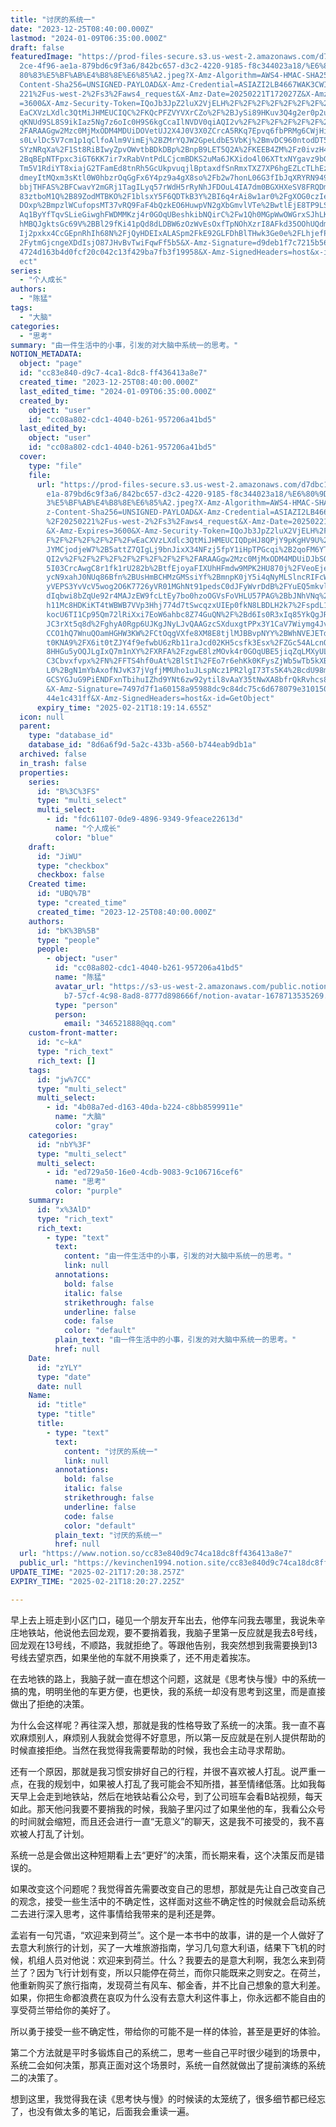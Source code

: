 ```yaml
---
title: "讨厌的系统一"
date: "2023-12-25T08:40:00.000Z"
lastmod: "2024-01-09T06:35:00.000Z"
draft: false
featuredImage: "https://prod-files-secure.s3.us-west-2.amazonaws.com/d7dbc101-8\
  2ce-4f96-ae1a-879bd6c9f3a6/842bc657-d3c2-4220-9185-f8c344023a18/%E6%80%9D%E8%\
  80%83%E5%BF%AB%E4%B8%8E%E6%85%A2.jpeg?X-Amz-Algorithm=AWS4-HMAC-SHA256&X-Amz-\
  Content-Sha256=UNSIGNED-PAYLOAD&X-Amz-Credential=ASIAZI2LB4667WAK3CWI%2F20250\
  221%2Fus-west-2%2Fs3%2Faws4_request&X-Amz-Date=20250221T172027Z&X-Amz-Expires\
  =3600&X-Amz-Security-Token=IQoJb3JpZ2luX2VjELH%2F%2F%2F%2F%2F%2F%2F%2F%2F%2Fw\
  EaCXVzLXdlc3QtMiJHMEUCIQC%2FKQcPFZVYVXrCZo%2F%2BJySi89HKuv3Q4g2er0p2u0772AIgX\
  qKNUd9SL8S9ikIaz5Ng7z6oIc0H9S6kgCcaIlNVDV0qiAQI2v%2F%2F%2F%2F%2F%2F%2F%2F%2F%\
  2FARAAGgw2Mzc0MjMxODM4MDUiDOVetUJ2X4J0V3X0ZCrcA5RKq7Epvq6fbPRMg6CWjHijbU9yH3b\
  s0LvlDc5V7cm1p1qClfoAlm9VimEj%2BZMrYQJW2GpeLdbE5VbKj%2BmvDC960ntodDT5FWmAoPmI\
  SYzNRqXa%2F1St8RiBIwyZpvOWvtbBDkDBp%2BnpB9LET5Q2A%2FKEEB4ZM%2Fz0ivzH4ycdzR33%\
  2BqBEpNTFpxc3iGT6KK7ir7xRabVntPdLCjcmBDKS2uMa6JKXido4l06XTtxNYgavz9bGb%2F9leb\
  Tm5V1RdiYT8xiajG2TFamEd8tnRh5GcUkpvuqjlBptaxdfSnRmxTXZ7XP6hgEZLcTLhEzWe%2Fy7v\
  dmeyItMQxm3sKtl0W0hbzrOqGgFx6Y4pz9a4gX8so%2Fb2w7honL06G3fIbJqXRYRN949gSbF0GUG\
  bbjTHFAS%2BFCwavY2mGRj1TagILyq57rWdH5rRyNhJFDOuL4IA7dm0BGXHXeSV8FRQDmaINMybwz\
  83ztboM1Q%2B89ZodMTBKO%2F1blsxY5F6QDTkB3Y%2BI6q4rAi8w1ar0%2FgXOG0czIeS0LhKaC1\
  DOxp%2BmpzlWCufopsMT37vRQ9FaF4bQzkEO6HuwpVN2gXbGmvlVTe%2BwtlEjE8TP9LSDibF1Tw8\
  Aq1ByYfTqvSLieGiwghFWDMMKzj4r0GOqUBeshkibNQirC%2Fw1Qh0MGpWwOWGrxSJhLK6SWeiE0l\
  hMBQJgktsGc69V%2BBl29fKi41pQd8dLDBW6zOzWvEsOxfTpNOhXzrI8AFkd35OOhUQdmj%2FJwnM\
  Ij2pxkx4CcGEpnRhIh68N%2FjQyHDEIxALASpm2FkE92GLFDhBlTHwk3Ge0e%2FLhjefP5YmwRHv%\
  2FytmGjcngeXDdIsjO87JHvBvTwiFqwFf5b5&X-Amz-Signature=d9deb1f7c7215b5647bcfb4e\
  4724d163b4d0fcf20c042c13f429ba7fb3f19958&X-Amz-SignedHeaders=host&x-id=GetObj\
  ect"
series:
  - "个人成长"
authors:
  - "陈猛"
tags:
  - "大脑"
categories:
  - "思考"
summary: "由一件生活中的小事，引发的对大脑中系统一的思考。"
NOTION_METADATA:
  object: "page"
  id: "cc83e840-d9c7-4ca1-8dc8-ff436413a8e7"
  created_time: "2023-12-25T08:40:00.000Z"
  last_edited_time: "2024-01-09T06:35:00.000Z"
  created_by:
    object: "user"
    id: "cc08a802-cdc1-4040-b261-957206a41bd5"
  last_edited_by:
    object: "user"
    id: "cc08a802-cdc1-4040-b261-957206a41bd5"
  cover:
    type: "file"
    file:
      url: "https://prod-files-secure.s3.us-west-2.amazonaws.com/d7dbc101-82ce-4f96-a\
        e1a-879bd6c9f3a6/842bc657-d3c2-4220-9185-f8c344023a18/%E6%80%9D%E8%80%8\
        3%E5%BF%AB%E4%B8%8E%E6%85%A2.jpeg?X-Amz-Algorithm=AWS4-HMAC-SHA256&X-Am\
        z-Content-Sha256=UNSIGNED-PAYLOAD&X-Amz-Credential=ASIAZI2LB466UBACU7KI\
        %2F20250221%2Fus-west-2%2Fs3%2Faws4_request&X-Amz-Date=20250221T171914Z\
        &X-Amz-Expires=3600&X-Amz-Security-Token=IQoJb3JpZ2luX2VjELH%2F%2F%2F%2\
        F%2F%2F%2F%2F%2F%2FwEaCXVzLXdlc3QtMiJHMEUCIQDpHJ8QPjY9pKgHV9U%2F1UaHmfb\
        JYMCjodjeW7%2B5attZ7QIgLj9bnJixX34NFzj5fpY1iHpTPGcqi%2B2qoFM6YTHCGy0qiA\
        QI2v%2F%2F%2F%2F%2F%2F%2F%2F%2F%2FARAAGgw2Mzc0MjMxODM4MDUiDJbSQlY6CxFyn\
        5I03CrcAwgC8r1fk1rU282b%2BtfEjoyaFIXUhHFmdw9MPK2HU870j%2FVeoEjeybQBnXdN\
        ycN9xahJ0NUq86Bfn%2BUsHmBCHMzGMSsiYf%2BmnpK0jY5i4qNyMLSlncRIFcWePZWIFBo\
        yVEPS3YvVcV5wog2O6K7726yVR01MGhNt91pedsC0dJFyWvrDdB%2FYuEQ5mkvl3alEmKul\
        dIqbwi8bZqUe92r4MAJzEW9fcLtEy7bo0hzoOGVsFoVHLU57PAG%2BbJNhVNq%2Fz0i7fJG\
        h11Mc8HDKiKT4tWBWB7VVp3Hhj774d7tSwcqzxUIEp0fkN8LBDLH2k7%2FspdL1GK4jc9LK\
        kocU6TI1Cp95Qm72lRiXxi7EoW6ahbc8Z74GuQN%2F%2Bd6Is0R3xIq85YkQgJRXF2C7kjz\
        JC3rXt5q8d%2FghyA0Rgp6UJKgJNyLJvQAAGzcSXduxgtPPx3Y1CaV7Wiymg4Jv3R7cs11v\
        CCO1hQ7WnuQOamHGHW3KW%2FCtOqgVXfe8XM8E8tjlMJBBvpNYY%2BWhNVEJETdQqqCVnGd\
        t0KNA9%2FX6it0tZJY4f9efwbU6zRb11raJcd02KH5csfk3Esx%2FZGc54ALcnQezhweALe\
        8HHGu5yOQJLgIxQ7m1nXY%2FXRFA%2FzgwE8lzMOvk4r0GOqUBE5jiqZqLMXyULWPhsCir9\
        C3Cbvxfvpx%2FN%2FFTS4hf0uAt%2BlStI%2FEo7r6ehKk0KFysZjWb5wTb5kXB6sNvqjeU\
        L0%2BgN1mYbAxofNJvK37jVgfjMMUho1uJLspNcz1PR2lgI73Ts5K4%2BcdU98mqX9nqS4U\
        GCSYGJuG9PiENDFxnTbihuIZhd9YNt6zw92ytil8vAaY35tNwXA8bfrQkRvhcs89%2FzhEQ\
        &X-Amz-Signature=7497d7f1a60158a95988dc9c84dc75c6d678079e310150f4f0eb19\
        44e1c431ff&X-Amz-SignedHeaders=host&x-id=GetObject"
      expiry_time: "2025-02-21T18:19:14.655Z"
  icon: null
  parent:
    type: "database_id"
    database_id: "8d6a6f9d-5a2c-433b-a560-b744eab9db1a"
  archived: false
  in_trash: false
  properties:
    series:
      id: "B%3C%3FS"
      type: "multi_select"
      multi_select:
        - id: "fdc61107-0de9-4896-9349-9feace22613d"
          name: "个人成长"
          color: "blue"
    draft:
      id: "JiWU"
      type: "checkbox"
      checkbox: false
    Created time:
      id: "UBQ%7B"
      type: "created_time"
      created_time: "2023-12-25T08:40:00.000Z"
    authors:
      id: "bK%3B%5B"
      type: "people"
      people:
        - object: "user"
          id: "cc08a802-cdc1-4040-b261-957206a41bd5"
          name: "陈猛"
          avatar_url: "https://s3-us-west-2.amazonaws.com/public.notion-static.com/775523\
            b7-57cf-4c98-8ad8-8777d898666f/notion-avatar-1678713535269.png"
          type: "person"
          person:
            email: "346521888@qq.com"
    custom-front-matter:
      id: "c~kA"
      type: "rich_text"
      rich_text: []
    tags:
      id: "jw%7CC"
      type: "multi_select"
      multi_select:
        - id: "4b08a7ed-d163-40da-b224-c8bb8599911e"
          name: "大脑"
          color: "gray"
    categories:
      id: "nbY%3F"
      type: "multi_select"
      multi_select:
        - id: "ed729a50-16e0-4cdb-9083-9c106716cef6"
          name: "思考"
          color: "purple"
    summary:
      id: "x%3AlD"
      type: "rich_text"
      rich_text:
        - type: "text"
          text:
            content: "由一件生活中的小事，引发的对大脑中系统一的思考。"
            link: null
          annotations:
            bold: false
            italic: false
            strikethrough: false
            underline: false
            code: false
            color: "default"
          plain_text: "由一件生活中的小事，引发的对大脑中系统一的思考。"
          href: null
    Date:
      id: "zYLY"
      type: "date"
      date: null
    Name:
      id: "title"
      type: "title"
      title:
        - type: "text"
          text:
            content: "讨厌的系统一"
            link: null
          annotations:
            bold: false
            italic: false
            strikethrough: false
            underline: false
            code: false
            color: "default"
          plain_text: "讨厌的系统一"
          href: null
  url: "https://www.notion.so/cc83e840d9c74ca18dc8ff436413a8e7"
  public_url: "https://kevinchen1994.notion.site/cc83e840d9c74ca18dc8ff436413a8e7"
UPDATE_TIME: "2025-02-21T17:20:38.257Z"
EXPIRY_TIME: "2025-02-21T18:20:27.225Z"

---
```

<link rel="stylesheet" href="https://cdn.jsdelivr.net/npm/katex@0.16.2/dist/katex.min.css" integrity="sha384-bYdxxUwYipFNohQlHt0bjN/LCpueqWz13HufFEV1SUatKs1cm4L6fFgCi1jT643X" crossorigin="anonymous">


早上去上班走到小区门口，碰见一个朋友开车出去，他停车问我去哪里，我说朱辛庄地铁站，他说他去回龙观，要不要捎着我，我脑子里第一反应就是我去8号线，回龙观在13号线，不顺路，我就拒绝了。等跟他告别，我突然想到我需要换到13号线去望京西，如果坐他的车就不用换乘了，还不用走着挨冻。


在去地铁的路上，我脑子就一直在想这个问题，这就是《思考快与慢》中的系统一搞的鬼，明明坐他的车更方便，也更快，我的系统一却没有思考到这里，而是直接做出了拒绝的决策。


为什么会这样呢？再往深入想，那就是我的性格导致了系统一的决策。我一直不喜欢麻烦别人，麻烦别人我就会觉得不好意思，所以第一反应就是在别人提供帮助的时候直接拒绝。当然在我觉得我需要帮助的时候，我也会主动寻求帮助。


还有一个原因，那就是我习惯安排好自己的行程，并很不喜欢被人打乱。说严重一点，在我的规划中，如果被人打乱了我可能会不知所措，甚至情绪低落。比如我每天早上会走到地铁站，然后在地铁站看公众号，到了公司班车会看B站视频，每天如此。那天他问我要不要捎我的时候，我脑子里闪过了如果坐他的车，我看公众号的时间就会缩短，而且还会进行一直“无意义”的聊天，这是我不可接受的，我不喜欢被人打乱了计划。


系统一总是会做出这种短期看上去“更好”的决策，而长期来看，这个决策反而是错误的。


如果改变这个问题呢？我觉得首先需要改变自己的思想，那就是先让自己改变自己的观念，接受一些生活中的不确定性，这样面对这些不确定性的时候就会启动系统二去进行深入思考，这件事情给我带来的是利还是弊。


孟岩有一句咒语，“欢迎来到荷兰”。这个是一本书中的故事，讲的是一个人做好了去意大利旅行的计划，买了一大堆旅游指南，学习几句意大利语，结果下飞机的时候，机组人员对他说：欢迎来到荷兰。什么？我要去的是意大利啊，我怎么来到荷兰了？因为飞行计划有变，所以只能停在荷兰，而你只能既来之则安之。在荷兰，他重新购买了旅行指南，发现荷兰有风车、郁金香，并不比自己想象的意大利差。如果，你把生命都浪费在哀叹为什么没有去意大利这件事上，你永远都不能自由的享受荷兰带给你的美好了。


所以勇于接受一些不确定性，带给你的可能不是一样的体验，甚至是更好的体验。


第二个方法就是平时多锻炼自己的系统二，思考一些自己平时很少碰到的场景中，系统二会如何决策，那真正面对这个场景时，系统一自然就做出了提前演练的系统二的决策了。


想到这里，我觉得我在读《思考快与慢》的时候读的太笼统了，很多细节都已经忘了，也没有做太多的笔记，后面我会重读一遍。

